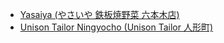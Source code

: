
- [Yasaiya (やさいや 鉄板焼野菜 六本木店)](https://github.com/japan-dogs/dog-friendly-places/blob/master/tokyo/restaurants/yasaiya.md)
- [Unison Tailor Ningyocho (Unison Tailor 人形町)](https://github.com/japan-dogs/dog-friendly-places/blob/add-Unison-Tailor/tokyo/restaurants/unison_tailor.md)
